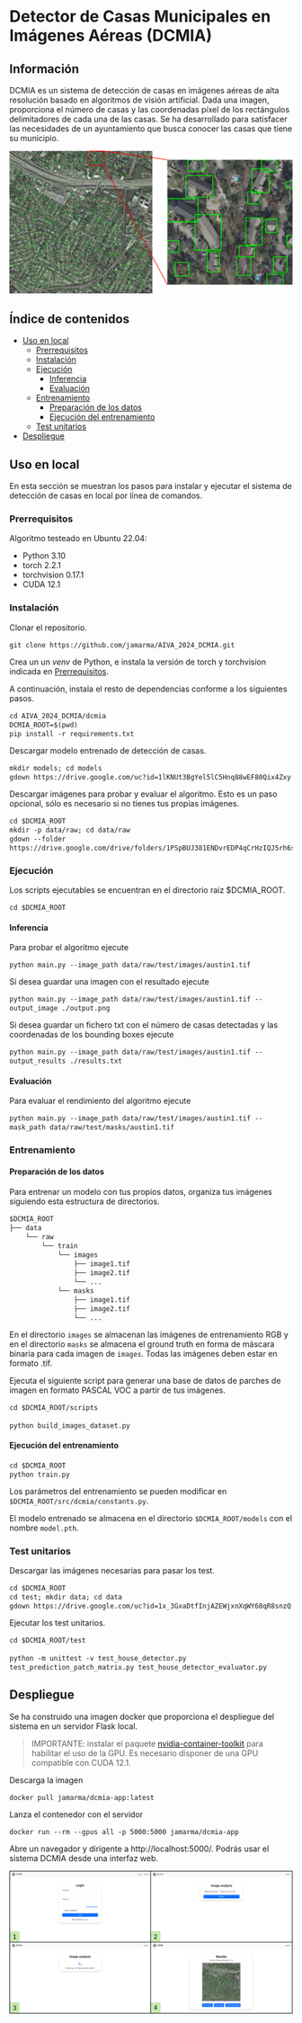 # Detector de Casas Municipales en Imágenes Aéreas (DCMIA)

## Información

DCMIA es un sistema de detección de casas en imágenes aéreas de alta resolución basado en algoritmos de visión artificial. Dada una imagen, proporciona el número de casas y las coordenadas píxel de los rectángulos delimitadores de cada una de las casas.
Se ha desarrollado para satisfacer las necesidades de un ayuntamiento que busca conocer las casas que tiene su municipio.

![](https://github.com/jamarma/AIVA_2024_DCMIA/blob/main/docs/readme/example.png)

## Índice de contenidos

* [Uso en local]()
    * [Prerrequisitos](https://github.com/jamarma/AIVA_2024_DCMIA#prerrequisitos)
    * [Instalación](https://github.com/jamarma/AIVA_2024_DCMIA#instalaci%C3%B3n)
    * [Ejecución](https://github.com/jamarma/AIVA_2024_DCMIA#ejecuci%C3%B3n)
        * [Inferencia](https://github.com/jamarma/AIVA_2024_DCMIA#inferencia)
        * [Evaluación](https://github.com/jamarma/AIVA_2024_DCMIA#evaluaci%C3%B3n)
    * [Entrenamiento](https://github.com/jamarma/AIVA_2024_DCMIA#entrenamiento)
        * [Preparación de los datos](https://github.com/jamarma/AIVA_2024_DCMIA#preparaci%C3%B3n-de-los-datos)
        * [Ejecución del entrenamiento](https://github.com/jamarma/AIVA_2024_DCMIA#ejecuci%C3%B3n-del-entrenamiento)
    * [Test unitarios](https://github.com/jamarma/AIVA_2024_DCMIA#test-unitarios)
* [Despliegue](https://github.com/jamarma/AIVA_2024_DCMIA#despliegue)

## Uso en local

En esta sección se muestran los pasos para instalar y ejecutar el sistema de detección de casas en local por línea de comandos.

### Prerrequisitos

Algoritmo testeado en Ubuntu 22.04:

* Python 3.10  
* torch 2.2.1  
* torchvision 0.17.1  
* CUDA 12.1

### Instalación

Clonar el repositorio.

```
git clone https://github.com/jamarma/AIVA_2024_DCMIA.git
```

Crea un un _venv_ de Python, e instala la versión de torch y torchvision indicada en [Prerrequisitos](https://github.com/jamarma/AIVA_2024_DCMIA#prerrequisitos).

A continuación, instala el resto de dependencias conforme a los siguientes pasos.

```
cd AIVA_2024_DCMIA/dcmia
DCMIA_ROOT=$(pwd)
pip install -r requirements.txt
```

Descargar modelo entrenado de detección de casas.
```
mkdir models; cd models
gdown https://drive.google.com/uc?id=1lKNUt3BgYel5lC5Hnq88wEF80Qix4Zxy
```

Descargar imágenes para probar y evaluar el algoritmo. Esto es un paso opcional, sólo es necesario si no tienes tus propias imágenes.

```
cd $DCMIA_ROOT
mkdir -p data/raw; cd data/raw
gdown --folder https://drive.google.com/drive/folders/1PSpBUJ381ENDvrEDP4qCrHzIQJ5rh6sk
```

### Ejecución

Los scripts ejecutables se encuentran en el directorio raiz $DCMIA_ROOT. 

```
cd $DCMIA_ROOT
```

#### Inferencia

Para probar el algoritmo ejecute

```
python main.py --image_path data/raw/test/images/austin1.tif
```

Si desea guardar una imagen con el resultado ejecute

```
python main.py --image_path data/raw/test/images/austin1.tif --output_image ./output.png
```

Si desea guardar un fichero txt con el número de casas detectadas y las coordenadas de los bounding boxes ejecute

```
python main.py --image_path data/raw/test/images/austin1.tif --output_results ./results.txt
```

#### Evaluación

Para evaluar el rendimiento del algoritmo ejecute

```
python main.py --image_path data/raw/test/images/austin1.tif --mask_path data/raw/test/masks/austin1.tif
```

### Entrenamiento

#### Preparación de los datos

Para entrenar un modelo con tus propios datos, organiza tus imágenes siguiendo esta estructura de directorios.

```
$DCMIA_ROOT
├── data
    └── raw
        └── train
            └── images
                ├── image1.tif
                ├── image2.tif
                └── ...
            └── masks
                ├── image1.tif
                ├── image2.tif
                └── ...
```

En el directorio `images` se almacenan las imágenes de entrenamiento RGB y en el directorio `masks` se almacena el ground truth en forma de máscara binaria para cada imagen de `images`. Todas las imágenes deben estar en formato .tif.

Ejecuta el siguiente script para generar una base de datos de parches de imagen en formato PASCAL VOC a partir de tus imágenes.

```
cd $DCMIA_ROOT/scripts

python build_images_dataset.py
```

#### Ejecución del entrenamiento

```
cd $DCMIA_ROOT
python train.py
```

Los parámetros del entrenamiento se pueden modificar en `$DCMIA_ROOT/src/dcmia/constants.py`.

El modelo entrenado se almacena en el directorio `$DCMIA_ROOT/models` con el nombre `model.pth`.

### Test unitarios

Descargar las imágenes necesarias para pasar los test.

```
cd $DCMIA_ROOT
cd test; mkdir data; cd data
gdown https://drive.google.com/uc?id=1x_3GxaDtfInjAZEWjxnXqWY68qR8snzQ
```

Ejecutar los test unitarios.

```
cd $DCMIA_ROOT/test

python -m unittest -v test_house_detector.py test_prediction_patch_matrix.py test_house_detector_evaluator.py
```

## Despliegue

Se ha construido una imagen docker que proporciona el despliegue del sistema en un servidor Flask local.

> IMPORTANTE: instalar el paquete [nvidia-container-toolkit](https://docs.docker.com/config/containers/resource_constraints/#gpu) para habilitar el uso de la GPU. Es necesario disponer de una GPU compatible con CUDA 12.1.

Descarga la imagen

```
docker pull jamarma/dcmia-app:latest
```

Lanza el contenedor con el servidor

```
docker run --rm --gpus all -p 5000:5000 jamarma/dcmia-app
```

Abre un navegador y dirígente a http://localhost:5000/. Podrás usar el sistema DCMIA desde una interfaz web.

![](https://github.com/jamarma/AIVA_2024_DCMIA/blob/dev/docs/readme/app-example.png)
